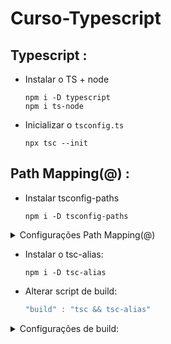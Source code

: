# Curso-Typescript

## Typescript :

- Instalar o TS + node
  ```
  npm i -D typescript
  npm i ts-node
  ```

- Inicializar o <code>tsconfig.ts</code>
  ```
  npx tsc --init
  ```

## Path Mapping(@) :
- Instalar tsconfig-paths

  ```
  npm i -D tsconfig-paths
  ```
<details>   
  <summary> Configurações Path Mapping(@)</summary><br>

  - Configurar <code>nodemon.js</code>
  
  ```ts
  {
    "execMap": {
      "ts": "node --require ts-node/register --require tsconfig-paths/register"
    }
  }
  ```

  - Configurar <code>tsconfig.ts</code>
    
  ```ts
  {
    "compilerOptions": {
      "outDir": "dist",
      "esModuleInterop": true,
      "module": "CommonJS",
      "moduleResolution": "Node",
      "baseUrl": "src",
      "paths": {
        "@/*": [
          "*"
        ]
      }
    },
    "ts-node": {
      "esm": true
    },
  }
  ```
  
</details>
  
- Instalar o tsc-alias:
  ```
  npm i -D tsc-alias
  ```
- Alterar script de build:
  ```ts
  "build" : "tsc && tsc-alias"
  ```
<details>
  <summary>Configurações de build:</summary>

  - Configuração do <code>tsconfig.build.json</code>

    ```ts
    {
    "extends": "./tsconfig.json",
    "exclude": ["tests"]
    }
    ```
  </details>

